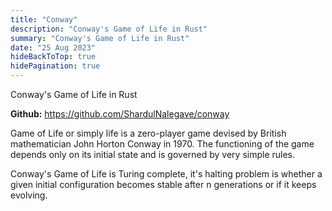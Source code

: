 ```yaml
---
title: "Conway"
description: "Conway's Game of Life in Rust"
summary: "Conway's Game of Life in Rust"
date: "25 Aug 2023"
hideBackToTop: true
hidePagination: true
---
```


Conway's Game of Life in Rust

**Github:** https://github.com/ShardulNalegave/conway

Game of Life or simply life is a zero-player game devised by British mathematician John Horton Conway in 1970. The functioning of the game depends only on its initial state and is governed by very simple rules.

Conway's Game of Life is Turing complete, it's halting problem is whether a given initial configuration becomes stable after n generations or if it keeps evolving.